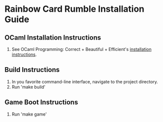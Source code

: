 # Rainbow Card Rumble Installation Guide

## OCaml Installation Instructions

1. See OCaml Programming: Correct + Beautiful + Efficient's 
[installation instructions](https://cs3110.github.io/textbook/chapters/preface/install.html).

## Build Instructions

1. In you favorite command-line interface, navigate to the project directory.
2. Run 'make build'

## Game Boot Instructions

1. Run 'make game'